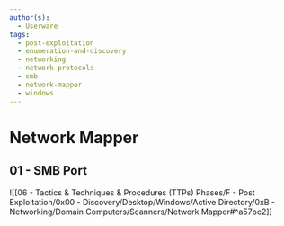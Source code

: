 ```yaml
---
author(s):
  - Userware
tags:
  - post-exploitation
  - enumeration-and-discovery
  - networking
  - network-protocols
  - smb
  - network-mapper
  - windows
---
```

# Network Mapper

## 01 - SMB Port

![[06 - Tactics & Techniques & Procedures (TTPs) Phases/F - Post Exploitation/0x00 - Discovery/Desktop/Windows/Active Directory/0xB - Networking/Domain Computers/Scanners/Network Mapper#^a57bc2]]